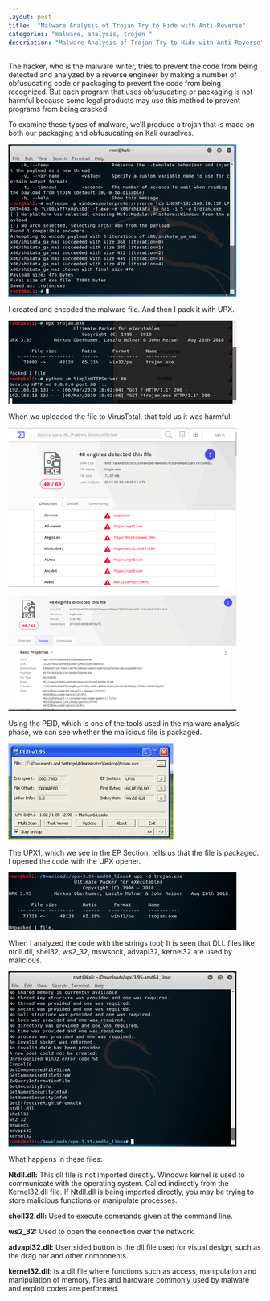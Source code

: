 ```yaml
---
layout: post
title:  "Malware Analysis of Trojan Try to Hide with Anti-Reverse"
categories: "malware, analysis, trojen "
description: "Malware Analysis of Trojan Try to Hide with Anti-Reverse"
---
```


The hacker, who is the malware writer, tries to prevent the code from being detected and analyzed by a reverse engineer by making a number of obfusucating code or packaging to prevent the code from being recognized. But each program that uses obfusucating or packaging is not harmful because some legal products may use this method to prevent programs from being cracked.

To examine these types of malware, we’ll produce a trojan that is made on both our packaging and obfusucating on Kali ourselves.

![Malware Analysis of Trojan Try to Hide with Anti-Reverse](../assets/images/2019-03-06/01.png)

I created and encoded the malware file. And then I pack it with UPX.

![Malware Analysis of Trojan Try to Hide with Anti-Reverse](../assets/images/2019-03-06/02.png)

When we uploaded the file to VirusTotal, that told us it was harmful.

![Malware Analysis of Trojan Try to Hide with Anti-Reverse](../assets/images/2019-03-06/03.png)

![Malware Analysis of Trojan Try to Hide with Anti-Reverse](../assets/images/2019-03-06/04.png)

Using the PEID, which is one of the tools used in the malware analysis phase, we can see whether the malicious file is packaged.

![Malware Analysis of Trojan Try to Hide with Anti-Reverse](../assets/images/2019-03-06/05.png)

The UPX1, which we see in the EP Section, tells us that the file is packaged.
I opened the code with the UPX opener.

![Malware Analysis of Trojan Try to Hide with Anti-Reverse](../assets/images/2019-03-06/06.png)

When I analyzed the code with the strings tool; It is seen that DLL files like ntdll.dll, shel32, ws2_32, mswsock, advapi32, kernel32 are used by malicious.

![Malware Analysis of Trojan Try to Hide with Anti-Reverse](../assets/images/2019-03-06/07.png)

What happens in these files:

**Ntdll.dll:** This dll file is not imported directly. Windows kernel is used to communicate with the operating system. Called indirectly from the Kernel32.dll file. If Ntdll.dll is being imported directly, you may be trying to store malicious functions or manipulate processes.

**shell32.dll:** Used to execute commands given at the command line.

**ws2_32:** Used to open the connection over the network.

**advapi32.dll:** User sided button is the dll file used for visual design, such as the drag bar and other components.

**kernel32.dll:** is a dll file where functions such as access, manipulation and manipulation of memory, files and hardware commonly used by malware and exploit codes are performed.
